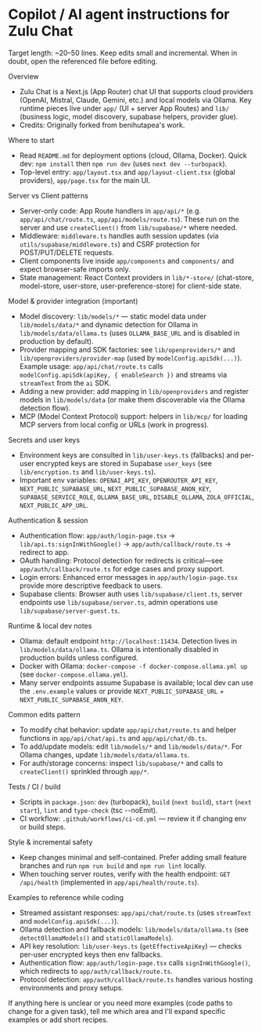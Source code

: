 # Copilot / AI agent instructions for Zulu Chat

Target length: ~20–50 lines. Keep edits small and incremental. When in doubt, open the referenced file before editing.

Overview
- Zulu Chat is a Next.js (App Router) chat UI that supports cloud providers (OpenAI, Mistral, Claude, Gemini, etc.) and local models via Ollama. Key runtime pieces live under `app/` (UI + server App Routes) and `lib/` (business logic, model discovery, supabase helpers, provider glue).
- Credits: Originally forked from benihutapea's work.

Where to start
- Read `README.md` for deployment options (cloud, Ollama, Docker). Quick dev: `npm install` then `npm run dev` (uses `next dev --turbopack`).
- Top-level entry: `app/layout.tsx` and `app/layout-client.tsx` (global providers), `app/page.tsx` for the main UI.

Server vs Client patterns
- Server-only code: App Route handlers in `app/api/*` (e.g. `app/api/chat/route.ts`, `app/api/models/route.ts`). These run on the server and use `createClient()` from `lib/supabase/*` where needed.
- Middleware: `middleware.ts` handles auth session updates (via `utils/supabase/middleware.ts`) and CSRF protection for POST/PUT/DELETE requests.
- Client components live inside `app/components` and `components/` and expect browser-safe imports only.
- State management: React Context providers in `lib/*-store/` (chat-store, model-store, user-store, user-preference-store) for client-side state.

Model & provider integration (important)
- Model discovery: `lib/models/*` — static model data under `lib/models/data/*` and dynamic detection for Ollama in `lib/models/data/ollama.ts` (uses `OLLAMA_BASE_URL` and is disabled in production by default).
- Provider mapping and SDK factories: see `lib/openproviders/*` and `lib/openproviders/provider-map` (used by `modelConfig.apiSdk(...)`). Example usage: `app/api/chat/route.ts` calls `modelConfig.apiSdk(apiKey, { enableSearch })` and streams via `streamText` from the `ai` SDK.
- Adding a new provider: add mapping in `lib/openproviders` and register models in `lib/models/data` (or make them discoverable via the Ollama detection flow).
- MCP (Model Context Protocol) support: helpers in `lib/mcp/` for loading MCP servers from local config or URLs (work in progress).

Secrets and user keys
- Environment keys are consulted in `lib/user-keys.ts` (fallbacks) and per-user encrypted keys are stored in Supabase `user_keys` (see `lib/encryption.ts` and `lib/user-keys.ts`).
- Important env variables: `OPENAI_API_KEY`, `OPENROUTER_API_KEY`, `NEXT_PUBLIC_SUPABASE_URL`, `NEXT_PUBLIC_SUPABASE_ANON_KEY`, `SUPABASE_SERVICE_ROLE`, `OLLAMA_BASE_URL`, `DISABLE_OLLAMA`, `ZOLA_OFFICIAL`, `NEXT_PUBLIC_APP_URL`.

Authentication & session
- Authentication flow: `app/auth/login-page.tsx` -> `lib/api.ts:signInWithGoogle()` -> `app/auth/callback/route.ts` -> redirect to app.
- OAuth handling: Protocol detection for redirects is critical—see `app/auth/callback/route.ts` for edge cases and proxy support.
- Login errors: Enhanced error messages in `app/auth/login-page.tsx` provide more descriptive feedback to users.
- Supabase clients: Browser auth uses `lib/supabase/client.ts`, server endpoints use `lib/supabase/server.ts`, admin operations use `lib/supabase/server-guest.ts`.

Runtime & local dev notes
- Ollama: default endpoint `http://localhost:11434`. Detection lives in `lib/models/data/ollama.ts`. Ollama is intentionally disabled in production builds unless configured.
- Docker with Ollama: `docker-compose -f docker-compose.ollama.yml up` (see `docker-compose.ollama.yml`).
- Many server endpoints assume Supabase is available; local dev can use the `.env.example` values or provide `NEXT_PUBLIC_SUPABASE_URL` + `NEXT_PUBLIC_SUPABASE_ANON_KEY`.

Common edits pattern
- To modify chat behavior: update `app/api/chat/route.ts` and helper functions in `app/api/chat/api.ts` and `app/api/chat/db.ts`.
- To add/update models: edit `lib/models/*` and `lib/models/data/*`. For Ollama changes, update `lib/models/data/ollama.ts`.
- For auth/storage concerns: inspect `lib/supabase/*` and calls to `createClient()` sprinkled through `app/*`.

Tests / CI / build
- Scripts in `package.json`: `dev` (turbopack), `build` (`next build`), `start` (`next start`), `lint` and `type-check` (tsc --noEmit).
- CI workflow: `.github/workflows/ci-cd.yml` — review it if changing env or build steps.

Style & incremental safety
- Keep changes minimal and self-contained. Prefer adding small feature branches and run `npm run build` and `npm run lint` locally.
- When touching server routes, verify with the health endpoint: `GET /api/health` (implemented in `app/api/health/route.ts`).

Examples to reference while coding
- Streamed assistant responses: `app/api/chat/route.ts` (uses `streamText` and `modelConfig.apiSdk(...)`).
- Ollama detection and fallback models: `lib/models/data/ollama.ts` (see `detectOllamaModels()` and `staticOllamaModels`).
- API key resolution: `lib/user-keys.ts` (`getEffectiveApiKey`) — checks per-user encrypted keys then env fallbacks.
- Authentication flow: `app/auth/login-page.tsx` calls `signInWithGoogle()`, which redirects to `app/auth/callback/route.ts`.
- Protocol detection: `app/auth/callback/route.ts` handles various hosting environments and proxy setups.

If anything here is unclear or you need more examples (code paths to change for a given task), tell me which area and I'll expand specific examples or add short recipes.
